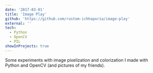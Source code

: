 ```yaml
---
date: '2017-03-01'
title: 'Image Play'
github: 'https://github.com/rustom-ichhaporia/image-play'
external: ''
tech:
  - Python
  - OpenCV
  - PIL
showInProjects: true
---
```


Some experiments with image pixelization and colorization I made with Python and OpenCV (and pictures of my friends).